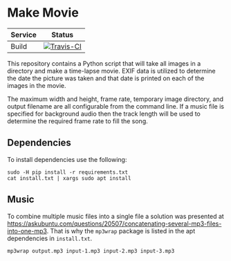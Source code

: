 # Make Movie

| Service | Status |
| ------- | ------ |
| Build   | [![Travis-CI](https://api.travis-ci.org/tdenewiler/make_movie.svg?branch=master)](https://travis-ci.org/tdenewiler/make_movie/branches) |

This repository contains a Python script that will take all images in a directory and make a time-lapse movie.
EXIF data is utilized to determine the date the picture was taken and that date is printed on each of the images in
the movie.

The maximum width and height, frame rate, temporary image directory, and output filename are all configurable from
the command line.
If a music file is specified for background audio then the track length will be used to determine the required frame
rate to fill the song.

## Dependencies

To install dependencies use the following:

```shell
sudo -H pip install -r requirements.txt
cat install.txt | xargs sudo apt install
```

## Music

To combine multiple music files into a single file a solution was presented at
<https://askubuntu.com/questions/20507/concatenating-several-mp3-files-into-one-mp3>.
That is why the `mp3wrap` package is listed in the apt dependencies in `install.txt`.

```shell
mp3wrap output.mp3 input-1.mp3 input-2.mp3 input-3.mp3
```

